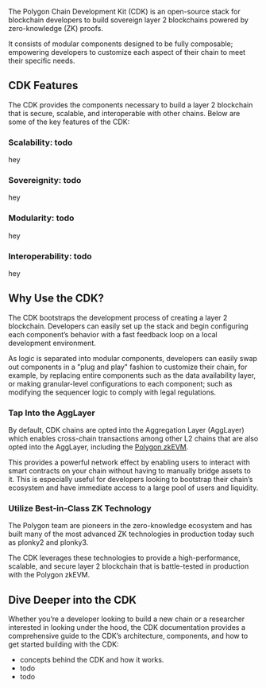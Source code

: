 The Polygon Chain Development Kit (CDK) is an open-source stack for blockchain developers to build sovereign layer 2 blockchains powered by zero-knowledge (ZK) proofs.

It consists of modular components designed to be fully composable; empowering developers to customize each aspect of their chain to meet their specific needs.

## CDK Features

The CDK provides the components necessary to build a layer 2 blockchain that is secure, scalable, and interoperable with other chains. Below are some of the key features of the CDK:

### **Scalability**: todo

hey

### **Sovereignity**: todo

hey

### **Modularity**: todo

hey

### **Interoperability**: todo

hey

## Why Use the CDK?

The CDK bootstraps the development process of creating a layer 2 blockchain. Developers can easily set up the stack and begin configuring each component&rsquo;s behavior with a fast feedback loop on a local development environment.

As logic is separated into modular components, developers can easily swap out components in a "plug and play" fashion to customize their chain, for example, by replacing entire components such as the data availability layer, or making granular-level configurations to each component; such as modifying the sequencer logic to comply with legal regulations.

### Tap Into the AggLayer

By default, CDK chains are opted into the Aggregation Layer (AggLayer) which enables cross-chain transactions among other L2 chains that are also opted into the AggLayer, including the [Polygon zkEVM](https://docs.polygon.technology/zkEVM/).

This provides a powerful network effect by enabling users to interact with smart contracts on your chain without having to manually bridge assets to it. This is especially useful for developers looking to bootstrap their chain&rsquo;s ecosystem and have immediate access to a large pool of users and liquidity.

### Utilize Best-in-Class ZK Technology

The Polygon team are pioneers in the zero-knowledge ecosystem and has built many of the most advanced ZK technologies in production today such as plonky2 and plonky3.

The CDK leverages these technologies to provide a high-performance, scalable, and secure layer 2 blockchain that is battle-tested in production with the Polygon zkEVM.

## Dive Deeper into the CDK

Whether you&rsquo;re a developer looking to build a new chain or a researcher interested in looking under the hood, the CDK documentation provides a comprehensive guide to the CDK&rsquo;s architecture, components, and how to get started building with the CDK:

- concepts behind the CDK and how it works.
- todo
- todo
